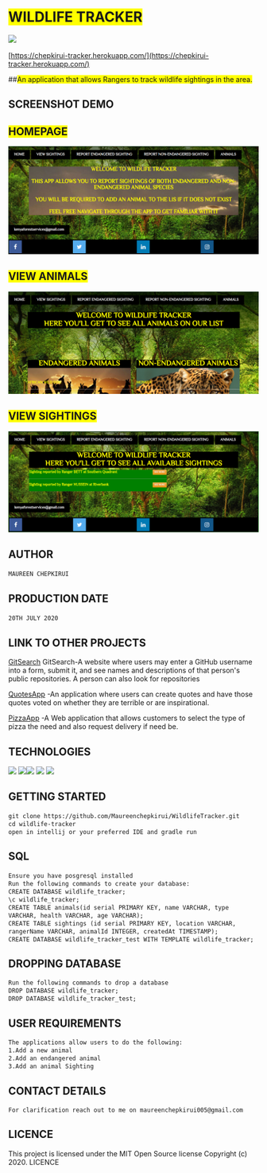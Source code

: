 # <span style="background-color: #FFFF00">WILDLIFE TRACKER</span>


![](https://forthebadge.com/images/badges/check-it-out.svg)

[https://chepkirui-tracker.herokuapp.com/](https://chepkirui-tracker.herokuapp.com/)


##<span style="background-color: #FFFF00">An application that allows Rangers to track wildlife sightings in the area.</span>


## SCREENSHOT DEMO

## <span style="background-color: #FFFF00">HOMEPAGE</span>

![](Screenshot2.png)

## <span style="background-color: #FFFF00">VIEW ANIMALS</span>

![](Screenshot3png) 

## <span style="background-color: #FFFF00">VIEW SIGHTINGS</span>
 
 ![](Screenshot4.png) 

## AUTHOR
```bash
MAUREEN CHEPKIRUI
```
## PRODUCTION DATE
````bash
20TH JULY 2020
````
## LINK TO OTHER PROJECTS

[GitSearch](https://github.com/Maureenchepkirui/GitSearch) GitSearch-A website where users may enter a GitHub username into a form, submit it, and see names and descriptions of that person's public repositories. A person can also look for repositories

[QuotesApp](https://github.com/Maureenchepkirui/Quotes)   -An application where users can create quotes and have those quotes voted on whether they are terrible or are inspirational.

[PizzaApp](https://github.com/Maureenchepkirui/IP4PIZZA) -A Web application that allows customers to select the type of pizza the need and also request delivery if need be.

## TECHNOLOGIES

![](https://forthebadge.com/images/badges/powered-by-electricity.svg) ![](https://forthebadge.com/images/badges/uses-html.svg)![](https://forthebadge.com/images/badges/made-with-java.svg) ![](https://forthebadge.com/images/badges/uses-css.svg) ![](https://forthebadge.com/images/badges/uses-git.svg)

## GETTING STARTED
```
git clone https://github.com/Maureenchepkirui/WildlifeTracker.git
cd wildlife-tracker
open in intellij or your preferred IDE and gradle run
```
## SQL
````
Ensure you have posgresql installed
Run the following commands to create your database:
CREATE DATABASE wildlife_tracker;
\c wildlife_tracker;
CREATE TABLE animals(id serial PRIMARY KEY, name VARCHAR, type VARCHAR, health VARCHAR, age VARCHAR);
CREATE TABLE sightings (id serial PRIMARY KEY, location VARCHAR, rangerName VARCHAR, animalId INTEGER, createdAt TIMESTAMP);
CREATE DATABASE wildlife_tracker_test WITH TEMPLATE wildlife_tracker;
````
## DROPPING DATABASE
````
Run the following commands to drop a database
DROP DATABASE wildlife_tracker;
DROP DATABASE wildlife_tracker_test;
````
## USER REQUIREMENTS
````
The applications allow users to do the following:
1.Add a new animal
2.Add an endangered animal
3.Add an animal Sighting
````
## CONTACT DETAILS
````
For clarification reach out to me on maureenchepkirui005@gmail.com
````

## LICENCE

This project is licensed under the MIT Open Source license Copyright (c) 2020. LICENCE

